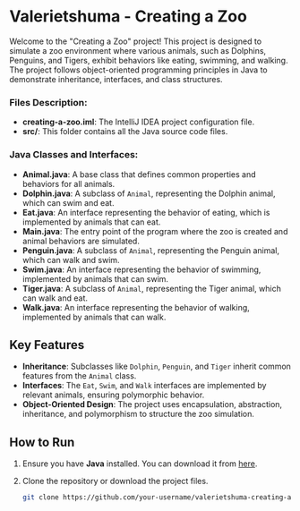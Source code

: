 # Valerietshuma - Creating a Zoo

Welcome to the "Creating a Zoo" project! This project is designed to simulate a zoo environment where various animals, such as Dolphins, Penguins, and Tigers, exhibit behaviors like eating, swimming, and walking. The project follows object-oriented programming principles in Java to demonstrate inheritance, interfaces, and class structures.


### Files Description:

- **creating-a-zoo.iml**: The IntelliJ IDEA project configuration file.
- **src/**: This folder contains all the Java source code files.

### Java Classes and Interfaces:

- **Animal.java**: A base class that defines common properties and behaviors for all animals.
- **Dolphin.java**: A subclass of `Animal`, representing the Dolphin animal, which can swim and eat.
- **Eat.java**: An interface representing the behavior of eating, which is implemented by animals that can eat.
- **Main.java**: The entry point of the program where the zoo is created and animal behaviors are simulated.
- **Penguin.java**: A subclass of `Animal`, representing the Penguin animal, which can walk and swim.
- **Swim.java**: An interface representing the behavior of swimming, implemented by animals that can swim.
- **Tiger.java**: A subclass of `Animal`, representing the Tiger animal, which can walk and eat.
- **Walk.java**: An interface representing the behavior of walking, implemented by animals that can walk.

## Key Features

- **Inheritance**: Subclasses like `Dolphin`, `Penguin`, and `Tiger` inherit common features from the `Animal` class.
- **Interfaces**: The `Eat`, `Swim`, and `Walk` interfaces are implemented by relevant animals, ensuring polymorphic behavior.
- **Object-Oriented Design**: The project uses encapsulation, abstraction, inheritance, and polymorphism to structure the zoo simulation.

## How to Run

1. Ensure you have **Java** installed. You can download it from [here](https://www.oracle.com/java/technologies/javase-jdk11-downloads.html).

2. Clone the repository or download the project files.

   ```bash
   git clone https://github.com/your-username/valerietshuma-creating-a-zoo.git


